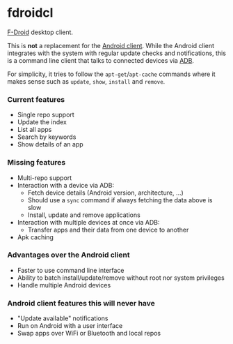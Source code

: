 # fdroidcl

[F-Droid](https://f-droid.org/) desktop client.

This is **not** a replacement for the [Android client](https://gitlab.com/fdroid/fdroidclient).
While the Android client integrates with the system with regular update checks
and notifications, this is a command line client that talks to connected
devices via [ADB](https://developer.android.com/tools/help/adb.html).

For simplicity, it tries to follow the `apt-get`/`apt-cache` commands where it
makes sense such as `update`, `show`, `install` and `remove`.

### Current features

 * Single repo support
 * Update the index
 * List all apps
 * Search by keywords
 * Show details of an app

### Missing features

 * Multi-repo support
 * Interaction with a device via ADB:
   - Fetch device details (Android version, architecture, ...)
   - Should use a `sync` command if always fetching the data above is slow
   - Install, update and remove applications
 * Interaction with multiple devices at once via ADB:
   - Transfer apps and their data from one device to another
 * Apk caching

### Advantages over the Android client

 * Faster to use command line interface
 * Ability to batch install/update/remove without root nor system privileges
 * Handle multiple Android devices

### Android client features this will never have

 * "Update available" notifications
 * Run on Android with a user interface
 * Swap apps over WiFi or Bluetooth and local repos
